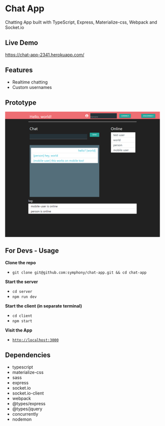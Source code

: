 # Chat App
Chatting App built with TypeScript, Express, Materialize-css, Webpack and Socket.io

## Live Demo
https://chat-app-2341.herokuapp.com/

## Features
- Realtime chatting
- Custom usernames

## Prototype
<img alt="initial functionality of app: navbar, greeting, chatbox, online userlist" src="_docs/01-chatting.png?raw=true" width="800" name="Dashboard" ></img>

## For Devs - Usage
**Clone the repo** 
- `git clone git@github.com:symphony/chat-app.git && cd chat-app`

**Start the server** 
- `cd server`
- `npm run dev`

**Start the client (in separate terminal)** 
- `cd client`
- `npm start`

**Visit the App** 
- [`http://localhost:3000`](http://localhost:3000)

## Dependencies
- typescript
- materialize-css
- sass
- express
- socket.io
- socket.io-client
- webpack
- @types/express
- @types/jquery
- concurrently
- nodemon